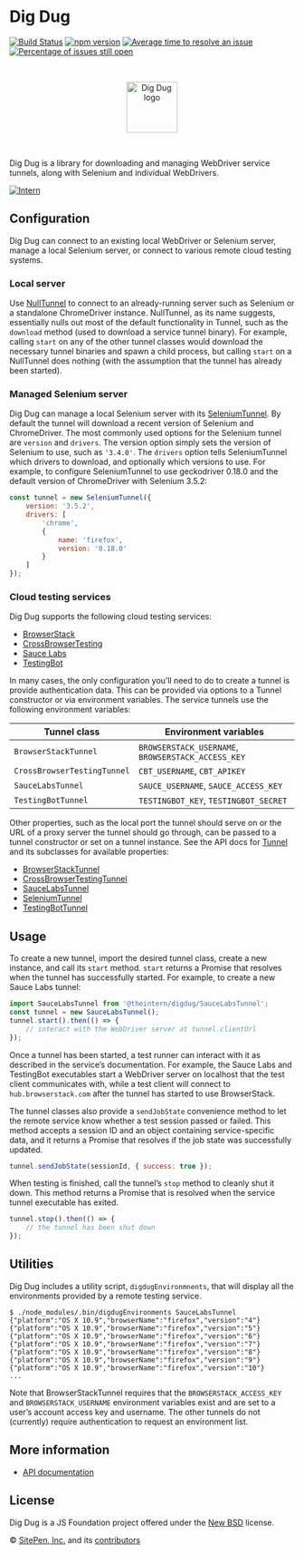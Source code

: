 # Dig Dug

<!-- prettier-ignore-start -->
<!-- start-github-only -->
[![Build Status](https://travis-ci.org/theintern/digdug.svg?branch=master)](https://travis-ci.org/theintern/digdug)
[![npm version](https://badge.fury.io/js/digdug.svg)](https://badge.fury.io/js/digdug)
[![Average time to resolve an issue](http://isitmaintained.com/badge/resolution/theintern/digdug.svg)](http://isitmaintained.com/project/theintern/digdug "Average time to resolve an issue")
[![Percentage of issues still open](http://isitmaintained.com/badge/open/theintern/digdug.svg)](http://isitmaintained.com/project/theintern/digdug "Percentage of issues still open")

<br><p align="center"><img src="https://cdn.rawgit.com/theintern/digdug/master/docs/logo.svg" alt="Dig Dug logo" height="90"></p><br>
<!-- end-github-only -->
<!-- prettier-ignore-end -->

Dig Dug is a library for downloading and managing WebDriver service tunnels,
along with Selenium and individual WebDrivers.

[![Intern](https://theintern.io/images/intern-v4.svg)](https://github.com/theintern/intern/)

## Configuration

Dig Dug can connect to an existing local WebDriver or Selenium server, manage a
local Selenium server, or connect to various remote cloud testing systems.

### Local server

Use [NullTunnel] to connect to an already-running server such as Selenium or a
standalone ChromeDriver instance. NullTunnel, as its name suggests, essentially
nulls out most of the default functionality in Tunnel, such as the `download`
method (used to download a service tunnel binary). For example, calling `start`
on any of the other tunnel classes would download the necessary tunnel binaries
and spawn a child process, but calling `start` on a NullTunnel does nothing
(with the assumption that the tunnel has already been started).

### Managed Selenium server

Dig Dug can manage a local Selenium server with its [SeleniumTunnel]. By default
the tunnel will download a recent version of Selenium and ChromeDriver. The most
commonly used options for the Selenium tunnel are `version` and `drivers`. The
version option simply sets the version of Selenium to use, such as `'3.4.0'`.
The `drivers` option tells SeleniumTunnel which drivers to download, and
optionally which versions to use. For example, to configure SeleniumTunnel to
use geckodriver 0.18.0 and the default version of ChromeDriver with Selenium
3.5.2:

```js
const tunnel = new SeleniumTunnel({
	version: '3.5.2',
	drivers: [
		'chrome',
		{
			name: 'firefox',
			version: '0.18.0'
		}
	]
});
```

### Cloud testing services

Dig Dug supports the following cloud testing services:

-   [BrowserStack](http://www.browserstack.com)
-   [CrossBrowserTesting](http://www.crossbrowsertesting.com)
-   [Sauce Labs](http://www.saucelabs.com)
-   [TestingBot](http://www.testingbot.com)

In many cases, the only configuration you’ll need to do to create a tunnel is
provide authentication data. This can be provided via options to a Tunnel
constructor or via environment variables. The service tunnels use the following
environment variables:

| Tunnel class                | Environment variables                              |
| --------------------------- | -------------------------------------------------- |
| `BrowserStackTunnel`        | `BROWSERSTACK_USERNAME`, `BROWSERSTACK_ACCESS_KEY` |
| `CrossBrowserTestingTunnel` | `CBT_USERNAME`, `CBT_APIKEY`                       |
| `SauceLabsTunnel`           | `SAUCE_USERNAME`, `SAUCE_ACCESS_KEY`               |
| `TestingBotTunnel`          | `TESTINGBOT_KEY`, `TESTINGBOT_SECRET`              |

Other properties, such as the local port the tunnel should serve on or the URL
of a proxy server the tunnel should go through, can be passed to a tunnel
constructor or set on a tunnel instance. See the API docs for [Tunnel] and its
subclasses for available properties:

-   [BrowserStackTunnel](https://theintern.io/docs.html#Dig%20Dug/2/api/BrowserStackTunnel/browserstackproperties)
-   [CrossBrowserTestingTunnel](https://theintern.io/docs.html#Dig%20Dug/2/api/CrossBrowserTestingTunnel/crossbrowsertestingproperties)
-   [SauceLabsTunnel](https://theintern.io/docs.html#Dig%20Dug/2/api/SauceLabsTunnel/saucelabsproperties)
-   [SeleniumTunnel](https://theintern.io/docs.html#Dig%20Dug/2/api/SeleniumTunnel/seleniumproperties)
-   [TestingBotTunnel](https://theintern.io/docs.html#Dig%20Dug/2/api/TestingBotTunnel/testingbotproperties)

## Usage

To create a new tunnel, import the desired tunnel class, create a new instance,
and call its `start` method. `start` returns a Promise that resolves when the
tunnel has successfully started. For example, to create a new Sauce Labs tunnel:

```js
import SauceLabsTunnel from '@theintern/digdug/SauceLabsTunnel';
const tunnel = new SauceLabsTunnel();
tunnel.start().then(() => {
	// interact with the WebDriver server at tunnel.clientUrl
});
```

Once a tunnel has been started, a test runner can interact with it as described
in the service’s documentation. For example, the Sauce Labs and TestingBot
executables start a WebDriver server on localhost that the test client
communicates with, while a test client will connect to `hub.browserstack.com`
after the tunnel has started to use BrowserStack.

The tunnel classes also provide a `sendJobState` convenience method to let the
remote service know whether a test session passed or failed. This method accepts
a session ID and an object containing service-specific data, and it returns a
Promise that resolves if the job state was successfully updated.

```js
tunnel.sendJobState(sessionId, { success: true });
```

When testing is finished, call the tunnel’s `stop` method to cleanly shut it
down. This method returns a Promise that is resolved when the service tunnel
executable has exited.

```js
tunnel.stop().then(() => {
	// the tunnel has been shut down
});
```

## Utilities

Dig Dug includes a utility script, `digdugEnvironmnents`, that will display all
the environments provided by a remote testing service.

```
$ ./node_modules/.bin/digdugEnvironments SauceLabsTunnel
{"platform":"OS X 10.9","browserName":"firefox","version":"4"}
{"platform":"OS X 10.9","browserName":"firefox","version":"5"}
{"platform":"OS X 10.9","browserName":"firefox","version":"6"}
{"platform":"OS X 10.9","browserName":"firefox","version":"7"}
{"platform":"OS X 10.9","browserName":"firefox","version":"8"}
{"platform":"OS X 10.9","browserName":"firefox","version":"9"}
{"platform":"OS X 10.9","browserName":"firefox","version":"10"}
...
```

Note that BrowserStackTunnel requires that the `BROWSERSTACK_ACCESS_KEY` and
`BROWSERSTACK_USERNAME` environment variables exist and are set to a user’s
account access key and username. The other tunnels do not (currently) require
authentication to request an environment list.

## More information

-   [API documentation](https://theintern.io/docs.html#Dig%20Dug/2/api/BrowserStackTunnel)

<!-- start-github-only -->

## License

Dig Dug is a JS Foundation project offered under the [New BSD](LICENSE) license.

© [SitePen, Inc.](http://sitepen.com) and its
[contributors](https://github.com/theintern/digdug/graphs/contributors)

<!-- end-github-only -->

<!-- doc-viewer-config
{
    "api": "docs/api.json"
}
-->

[nulltunnel]: https://theintern.io/docs.html#Dig%20Dug/2/api/NullTunnel
[seleniumtunnel]: https://theintern.io/docs.html#Dig%20Dug/2/api/SeleniumTunnel
[tunnel]: https://theintern.io/docs.html#Dig%20Dug/2/api/Tunnel
